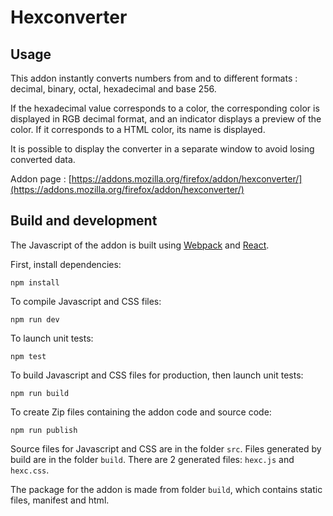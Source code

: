 # Hexconverter

## Usage

This addon instantly converts numbers from and to different formats : decimal, binary, octal, hexadecimal and base 256.

If the hexadecimal value corresponds to a color, the corresponding color is displayed in RGB decimal format, and an indicator displays a preview of the color. If it corresponds to a HTML color, its name is displayed.

It is possible to display the converter in a separate window to avoid losing converted data.

Addon page : [https://addons.mozilla.org/firefox/addon/hexconverter/](https://addons.mozilla.org/firefox/addon/hexconverter/)

## Build and development

The Javascript of the addon is built using [Webpack](https://webpack.js.org) and [React](https://reactjs.org).

First, install dependencies:

`npm install`

To compile Javascript and CSS files:

`npm run dev`

To launch unit tests:

`npm test`

To build Javascript and CSS files for production, then launch unit tests:

`npm run build`

To create Zip files containing the addon code and source code:

`npm run publish`

Source files for Javascript and CSS are in the folder `src`. Files generated by build are in the folder `build`. There are 2 generated files: `hexc.js` and `hexc.css`.

The package for the addon is made from folder `build`, which contains static files, manifest and html.